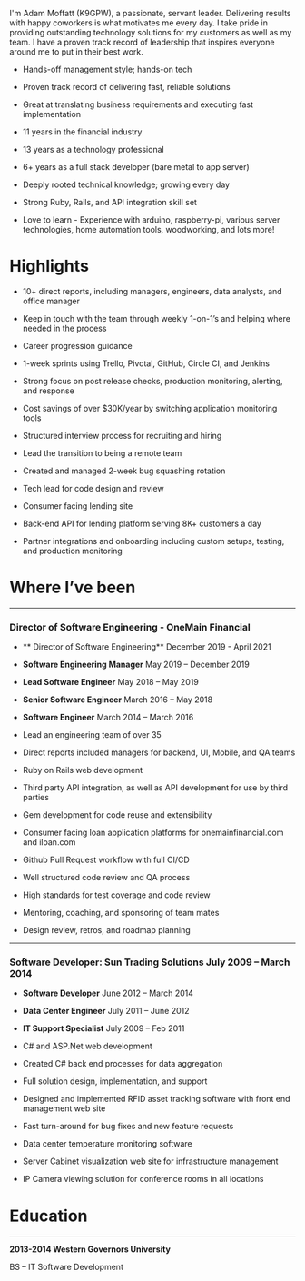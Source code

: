 I'm Adam Moffatt (K9GPW), a passionate, servant leader. Delivering results with happy coworkers is what motivates me every day. I take pride in providing outstanding technology solutions for my customers as well as my team. I have a proven track record of leadership that inspires everyone around me to put in their best work.

- Hands-off management style; hands-on tech
- Proven track record of delivering fast, reliable solutions
- Great at translating business requirements and executing fast implementation
- 11 years in the financial industry
- 13 years as a technology professional

- 6+ years as a full stack developer (bare metal to app server)
- Deeply rooted technical knowledge; growing every day
- Strong Ruby, Rails, and API integration skill set
- Love to learn - Experience with arduino, raspberry-pi, various server technologies, home automation tools, woodworking, and lots more!

# Highlights

- 10+ direct reports, including managers, engineers, data analysts, and office manager
- Keep in touch with the team through weekly 1-on-1’s and helping where needed in the process
- Career progression guidance
- 1-week sprints using Trello, Pivotal, GitHub, Circle CI, and Jenkins
- Strong focus on post release checks, production monitoring, alerting, and response
- Cost savings of over $30K/year by switching application monitoring tools
- Structured interview process for recruiting and hiring

- Lead the transition to being a remote team
- Created and managed 2-week bug squashing rotation
- Tech lead for code design and review
- Consumer facing lending site
- Back-end API for lending platform serving 8K+ customers a day
- Partner integrations and onboarding including custom setups, testing, and production monitoring

# Where I’ve been

---

### Director of Software Engineering - OneMain Financial

- ** Director of Software Engineering** 
  December 2019 - April 2021
- **Software Engineering Manager**
  May 2019 – December 2019
- **Lead Software Engineer**
  May 2018 – May 2019
- **Senior Software Engineer**
  March 2016 – May 2018
- **Software Engineer**
  March 2014 – March 2016

- Lead an engineering team of over 35
- Direct reports included managers for backend, UI, Mobile, and QA teams
- Ruby on Rails web development
- Third party API integration, as well as API development for use by third parties
- Gem development for code reuse and extensibility
- Consumer facing loan application platforms for onemainfinancial.com and iloan.com
- Github Pull Request workflow with full CI/CD
- Well structured code review and QA process
- High standards for test coverage and code review
- Mentoring, coaching, and sponsoring of team mates
- Design review, retros, and roadmap planning

---

### Software Developer: Sun Trading Solutions July 2009 – March 2014

- **Software Developer**
  June 2012 – March 2014
- **Data Center Engineer**
  July 2011 – June 2012
- **IT Support Specialist**
  July 2009 – Feb 2011

- C# and ASP.Net web development
- Created C# back end processes for data aggregation
- Full solution design, implementation, and support
- Designed and implemented RFID asset tracking software with front end management web site
- Fast turn-around for bug fixes and new feature requests
- Data center temperature monitoring software
- Server Cabinet visualization web site for infrastructure management
- IP Camera viewing solution for conference rooms in all locations

# Education

---

**2013-2014 Western Governors University**

BS – IT Software Development
